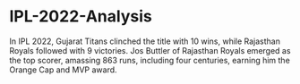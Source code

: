 # IPL-2022-Analysis
In IPL 2022, Gujarat Titans clinched the title with 10 wins, while Rajasthan Royals followed with 9 victories. Jos Buttler of Rajasthan Royals emerged as the top scorer, amassing 863 runs, including four centuries, earning him the Orange Cap and MVP award.
